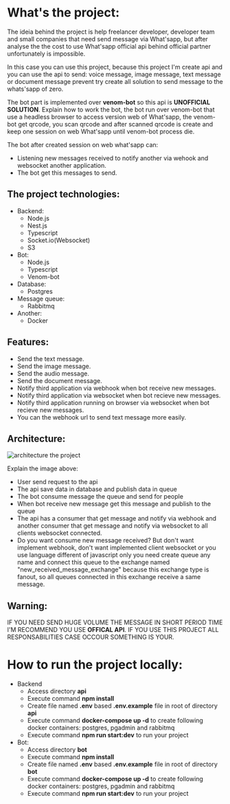 What's the project: 
====================

The ideia behind the project is help freelancer developer, developer team and small companies that need send message via What'sapp, but after analyse the the cost to use What'sapp official api behind official partner unfortunately is impossible. 

In this case you can use this project, because this project I'm create api and you can use the api to send: voice message, image message, text message or document message prevent try create all solution to send message to the whats'sapp of zero.

The bot part is implemented over **venom-bot** so this api is **UNOFFICIAL SOLUTION**. Explain how to work the bot, the bot run over venom-bot that use a headless browser to access version web of What'sapp, the venom-bot get qrcode, you scan qrcode and after scanned qrcode is create and keep one session on web What'sapp until venom-bot process die.

The bot after created session on web what'sapp can:
- Listening new messages received to notify another via wehook and websocket another application. 
- The bot get this messages to send.

The project technologies:
--------------------------

- Backend:
    - Node.js
    - Nest.js
    - Typescript
    - Socket.io(Websocket)
    - S3
- Bot:
    - Node.js
    - Typescript
    - Venom-bot
- Database:
    - Postgres
- Message queue:
    - Rabbitmq
- Another:
    - Docker

Features:
-------------------

- Send the text message.
- Send the image message.
- Send the audio message.
- Send the document message.
- Notify third application via webhook when bot receive new messages.
- Notify third application via websocket when bot recieve new messages.
- Notify third application running on browser via websocket when bot recieve new messages.
- You can the webhook url to send text message more easily.

Architecture:
---------------------

![architecture the project](create-documentation/architecture-zap-easy.drawio.png "Architecture the project")

Explain the image above:
- User send request to the api
- The api save data in database and publish data in queue
- The bot consume message the queue and send for people
- When bot receive new message get this message and publish to the queue 
- The api has a consumer that get message and notify via webhook and another consumer that get message and notify via websocket to all clients websocket connected.
- Do you want consume new message received? But don't want implement webhook, don't want implemented client websocket or you use language different of javascript only you need create queue any name and connect this queue to the exchange named "new_received_message_exchange" because this exchange type is fanout, so all queues connected in this exchange receive a same message.

Warning:
----------
IF YOU NEED SEND HUGE VOLUME THE MESSAGE IN SHORT PERIOD TIME I'M RECOMMEND YOU USE **OFFICAL API**. IF YOU USE THIS PROJECT ALL RESPONSABILITIES CASE OCCOUR SOMETHING IS YOUR.


How to run the project locally:
=================================

- Backend
    - Access directory **api**
    - Execute command **npm install**
    - Create file named **.env** based **.env.example** file in root of directory **api**
    - Execute command **docker-compose up -d** to create following docker containers: postgres, pgadmin and rabbitmq
    - Execute command **npm run start:dev** to run your project
- Bot:
    - Access directory **bot**
    - Execute command **npm install**
    - Create file named **.env** based **.env.example** file in root of directory **bot**
    - Execute command **docker-compose up -d** to create following docker containers: postgres, pgadmin and rabbitmq
    - Execute command **npm run start:dev** to run your project


